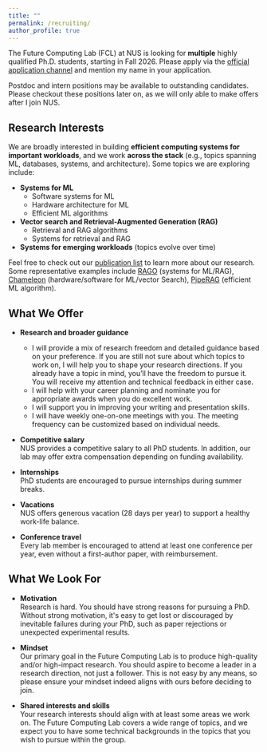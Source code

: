 ```yaml
---
title: ""
permalink: /recruiting/
author_profile: true
---
```


The Future Computing Lab (FCL) at NUS is looking for **multiple** highly qualified Ph.D. students, starting in Fall 2026. Please apply via the [official application channel](https://www.comp.nus.edu.sg/programmes/pg/phdcs/application/) and mention my name in your application.

Postdoc and intern positions may be available to outstanding candidates. Please checkout these positions later on, as we will only able to make offers after I join NUS.

## Research Interests

We are broadly interested in building **efficient computing systems for important workloads**, and we work **across the stack** (e.g., topics spanning ML, databases, systems, and architecture). Some topics we are exploring include:

- **Systems for ML**
  - Software systems for ML
  - Hardware architecture for ML
  - Efficient ML algorithms
- **Vector search and Retrieval-Augmented Generation (RAG)**
  - Retrieval and RAG algorithms
  - Systems for retrieval and RAG
- **Systems for emerging workloads** (topics evolve over time)

Feel free to check out our [publication list](https://wenqijiang.github.io/publications/) to learn more about our research. Some representative examples include [RAGO](https://arxiv.org/abs/2503.14649) (systems for ML/RAG), [Chameleon](https://arxiv.org/abs/2310.09949) (hardware/software for ML/vector Search), [PipeRAG](https://www.amazon.science/publications/piperag-fast-retrieval-augmented-generation-via-adaptive-pipeline-parallelism) (efficient ML algorithm).

## What We Offer

- **Research and broader guidance**
  - I will provide a mix of research freedom and detailed guidance based on your preference. If you are still not sure about which topics to work on, I will help you to shape your research directions. If you already have a topic in mind, you’ll have the freedom to pursue it. You will receive my attention and technical feedback in either case.
  - I will help with your career planning and nominate you for appropriate awards when you do excellent work.
  - I will support you in improving your writing and presentation skills.
  - I will have weekly one-on-one meetings with you. The meeting frequency can be customized based on individual needs.

- **Competitive salary**  
  NUS provides a competitive salary to all PhD students. In addition, our lab may offer extra compensation depending on funding availability.

- **Internships**  
  PhD students are encouraged to pursue internships during summer breaks.

- **Vacations**  
  NUS offers generous vacation (28 days per year) to support a healthy work-life balance. 
  <!-- You can take vacations of up to two weeks without requiring explicit approval, as long as they do not conflict with major deadlines or important lab activities. -->

- **Conference travel**  
  Every lab member is encouraged to attend at least one conference per year, even without a first-author paper, with reimbursement. 

## What We Look For

- **Motivation**  
  Research is hard. You should have strong reasons for pursuing a PhD. Without strong motivation, it's easy to get lost or discouraged by inevitable failures during your PhD, such as paper rejections or unexpected experimental results.

- **Mindset**  
  Our primary goal in the Future Computing Lab is to produce high-quality and/or high-impact research. You should aspire to become a leader in a research direction, not just a follower. This is not easy by any means, so please ensure your mindset indeed aligns with ours before deciding to join.

- **Shared interests and skills**  
  Your research interests should align with at least some areas we work on. The Future Computing Lab covers a wide range of topics, and we expect you to have some technical backgrounds in the topics that you wish to pursue within the group.